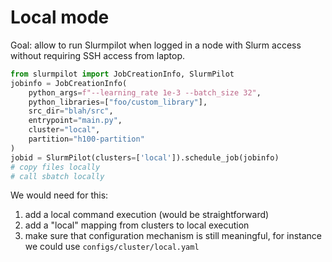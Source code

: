 # Local mode

Goal: allow to run Slurmpilot when logged in a node with Slurm access without requiring SSH access from laptop.

```python
from slurmpilot import JobCreationInfo, SlurmPilot
jobinfo = JobCreationInfo(
    python_args=f"--learning_rate 1e-3 --batch_size 32",
    python_libraries=["foo/custom_library"],
    src_dir="blah/src",
    entrypoint="main.py",
    cluster="local", 
    partition="h100-partition"
)
jobid = SlurmPilot(clusters=['local']).schedule_job(jobinfo)
# copy files locally
# call sbatch locally
```

We would need for this:
1) add a local command execution (would be straightforward)
2) add a "local" mapping from clusters to local execution
3) make sure that configuration mechanism is still meaningful, for instance we could use `configs/cluster/local.yaml`